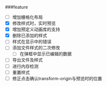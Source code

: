 ###feature
- [ ] 增加栅格化布局
- [x] 修改样式时，实时预览
- [x] 增加预定义动画库的支持
- [x] 删除已添加的样式
- [ ] 样式在显示中的错误
- [ ] 添加文件样式的二次修改
    - [ ] 在弹框中显示已编辑的数据 
- [ ] 导出文件及样式
- [ ] 进行内存检测
- [ ] 重置样式
- [ ] 修正点击确认transform-origin与预览时的位置
